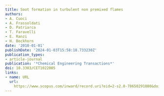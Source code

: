```yaml
---
title: Soot formation in turbulent non premixed flames
authors:
- A. Cuoci
- A. Frassoldati
- D. Patriarca
- T. Faravelli
- E. Ranzi
- H. Bockhorn
date: '2010-01-01'
publishDate: '2024-01-03T15:58:18.733230Z'
publication_types:
- article-journal
publication: '*Chemical Engineering Transactions*'
doi: 10.3303/CET1022005
links:
- name: URL
  url: 
    https://www.scopus.com/inward/record.uri?eid=2-s2.0-78650291080&doi=10.3303%2fCET1022005&partnerID=40&md5=9bb3e002c0bf5f1888bb83232ca88516
---
```

